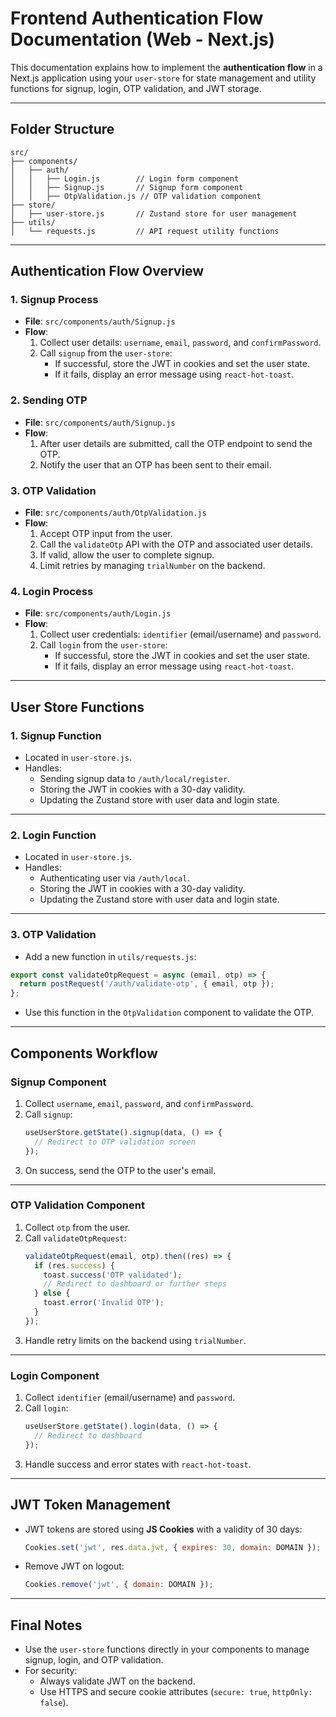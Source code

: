 # Frontend Authentication Flow Documentation (Web - Next.js)

This documentation explains how to implement the **authentication flow** in a Next.js application using your `user-store` for state management and utility functions for signup, login, OTP validation, and JWT storage.

---

## **Folder Structure**

```
src/
├── components/
│   ├── auth/
│   │   ├── Login.js        // Login form component
│   │   ├── Signup.js       // Signup form component
│   │   ├── OtpValidation.js // OTP validation component
├── store/
│   ├── user-store.js       // Zustand store for user management
├── utils/
│   └── requests.js         // API request utility functions
```

---

## **Authentication Flow Overview**

### **1. Signup Process**
- **File**: `src/components/auth/Signup.js`  
- **Flow**:
  1. Collect user details: `username`, `email`, `password`, and `confirmPassword`.
  2. Call `signup` from the `user-store`:
     - If successful, store the JWT in cookies and set the user state.
     - If it fails, display an error message using `react-hot-toast`.

### **2. Sending OTP**
- **File**: `src/components/auth/Signup.js`  
- **Flow**:
  1. After user details are submitted, call the OTP endpoint to send the OTP.
  2. Notify the user that an OTP has been sent to their email.

### **3. OTP Validation**
- **File**: `src/components/auth/OtpValidation.js`  
- **Flow**:
  1. Accept OTP input from the user.
  2. Call the `validateOtp` API with the OTP and associated user details.
  3. If valid, allow the user to complete signup.
  4. Limit retries by managing `trialNumber` on the backend.

### **4. Login Process**
- **File**: `src/components/auth/Login.js`  
- **Flow**:
  1. Collect user credentials: `identifier` (email/username) and `password`.
  2. Call `login` from the `user-store`:
     - If successful, store the JWT in cookies and set the user state.
     - If it fails, display an error message using `react-hot-toast`.

---

## **User Store Functions**

### **1. Signup Function**
- Located in `user-store.js`.  
- Handles:
  - Sending signup data to `/auth/local/register`.
  - Storing the JWT in cookies with a 30-day validity.
  - Updating the Zustand store with user data and login state.

---

### **2. Login Function**
- Located in `user-store.js`.  
- Handles:
  - Authenticating user via `/auth/local`.
  - Storing the JWT in cookies with a 30-day validity.
  - Updating the Zustand store with user data and login state.

---

### **3. OTP Validation**
- Add a new function in `utils/requests.js`:

```js
export const validateOtpRequest = async (email, otp) => {
  return postRequest('/auth/validate-otp', { email, otp });
};
```

- Use this function in the `OtpValidation` component to validate the OTP.

---

## **Components Workflow**

### **Signup Component**
1. Collect `username`, `email`, `password`, and `confirmPassword`.
2. Call `signup`:
   ```js
   useUserStore.getState().signup(data, () => {
     // Redirect to OTP validation screen
   });
   ```
3. On success, send the OTP to the user's email.

---

### **OTP Validation Component**
1. Collect `otp` from the user.
2. Call `validateOtpRequest`:
   ```js
   validateOtpRequest(email, otp).then((res) => {
     if (res.success) {
       toast.success('OTP validated');
       // Redirect to dashboard or further steps
     } else {
       toast.error('Invalid OTP');
     }
   });
   ```
3. Handle retry limits on the backend using `trialNumber`.

---

### **Login Component**
1. Collect `identifier` (email/username) and `password`.
2. Call `login`:
   ```js
   useUserStore.getState().login(data, () => {
     // Redirect to dashboard
   });
   ```
3. Handle success and error states with `react-hot-toast`.

---

## **JWT Token Management**

- JWT tokens are stored using **JS Cookies** with a validity of 30 days:
  ```js
  Cookies.set('jwt', res.data.jwt, { expires: 30, domain: DOMAIN });
  ```
- Remove JWT on logout:
  ```js
  Cookies.remove('jwt', { domain: DOMAIN });
  ```

---

## **Final Notes**
- Use the `user-store` functions directly in your components to manage signup, login, and OTP validation.
- For security:
  - Always validate JWT on the backend.
  - Use HTTPS and secure cookie attributes (`secure: true`, `httpOnly: false`).